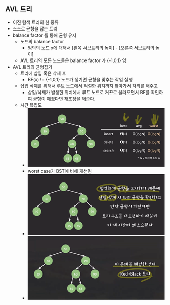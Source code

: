 ## AVL 트리
- 이진 탐색 트리의 한 종류
- 스스로 균형을 잡는 트리
- balance factor 를 통해 균형 유지
  - 노드의 balance factor
    - 임의의 노드 x에 대해서 [왼쪽 서브트리의 높이] - [오른쪽 서브트리의 높이]
  - AVL 트리의 모든 노드들은 balance factor 가 {-1,0,1} 임
- AVL 트리의 균형잡기
  - 트리에 삽입 혹은 삭제 후
    - BF(x) != {-1,0,1} 노드가 생기면 균형을 맞추는 작업 실행
  - 삽입 삭제를 위해서 루트 노드에서 적절한 위치까지 찾아가서 처리를 해주고
    - 삽입/삭제가 발생한 위치에서 루트 노드로 거꾸로 올라오면서 BF를 확인하여 균형이 깨졌다면 재조정을 해준다.
  - 시간 복잡도
    - ![img_38.png](img_38.png)
    - worst case가 BST에 비해 개선됨
    - ![img_39.png](img_39.png)
    - ![img_40.png](img_40.png)